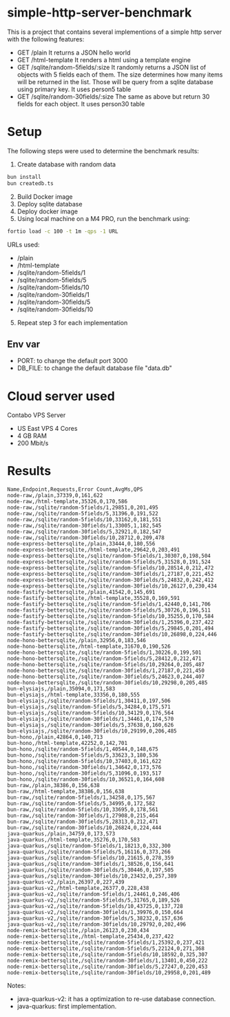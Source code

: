 # simple-http-server-benchmark
This is a project that contains several implementions of a simple http server with the following features:

- GET /plain
It returns a JSON hello world
- GET /html-template
It renders a html using a template engine
- GET /sqlite/random-5fields/:size
It randomly returns a JSON list of objects with 5 fields each of them. The size determines how many items will be returned in the list. Those will be query from a sqlite database using primary key. It uses person5 table
- GET /sqlite/random-30fields/:size
The same as above but return 30 fields for each object. It uses person30 table

# Setup
The following steps were used to determine the benchmark results:

1. Create database with random data
```sh
bun install
bun createdb.ts
```
2. Build Docker image
3. Deploy sqlite database
3. Deploy docker image
4. Using local machine on a M4 PRO, run the benchmark using:

```sh
fortio load -c 100 -t 1m -qps -1 URL
```
URLs used:
- /plain
- /html-template
- /sqlite/random-5fields/1
- /sqlite/random-5fields/5
- /sqlite/random-5fields/10
- /sqlite/random-30fields/1
- /sqlite/random-30fields/5
- /sqlite/random-30fields/10
5. Repeat step 3 for each implementation

## Env var
- PORT: to change the default port 3000
- DB_FILE: to change the default database file "data.db"

# Cloud server used
Contabo VPS Server 
- US East VPS 4 Cores
- 4 GB RAM
- 200 Mbit/s

# Results

```csv
Name,Endpoint,Requests,Error Count,AvgMs,QPS
node-raw,/plain,37339,0,161,622
node-raw,/html-template,35326,0,170,586
node-raw,/sqlite/random-5fields/1,29851,0,201,495
node-raw,/sqlite/random-5fields/5,31396,0,191,522
node-raw,/sqlite/random-5fields/10,33162,0,181,551
node-raw,/sqlite/random-30fields/1,33005,1,182,545
node-raw,/sqlite/random-30fields/5,32921,0,182,547
node-raw,/sqlite/random-30fields/10,28712,0,209,478
node-express-bettersqlite,/plain,33444,0,180,556
node-express-bettersqlite,/html-template,29642,0,203,491
node-express-bettersqlite,/sqlite/random-5fields/1,30307,0,198,504
node-express-bettersqlite,/sqlite/random-5fields/5,31528,0,191,524
node-express-bettersqlite,/sqlite/random-5fields/10,28514,0,212,472
node-express-bettersqlite,/sqlite/random-30fields/1,27187,0,221,452
node-express-bettersqlite,/sqlite/random-30fields/5,24832,0,242,412
node-express-bettersqlite,/sqlite/random-30fields/10,26127,0,230,434
node-fastify-bettersqlite,/plain,41542,0,145,691
node-fastify-bettersqlite,/html-template,35528,0,169,591
node-fastify-bettersqlite,/sqlite/random-5fields/1,42440,0,141,706
node-fastify-bettersqlite,/sqlite/random-5fields/5,30726,0,196,511
node-fastify-bettersqlite,/sqlite/random-5fields/10,35255,0,170,584
node-fastify-bettersqlite,/sqlite/random-30fields/1,25396,0,237,422
node-fastify-bettersqlite,/sqlite/random-30fields/5,29845,0,201,494
node-fastify-bettersqlite,/sqlite/random-30fields/10,26898,0,224,446
node-hono-bettersqlite,/plain,32956,0,183,546
node-hono-bettersqlite,/html-template,31670,0,190,526
node-hono-bettersqlite,/sqlite/random-5fields/1,30226,0,199,501
node-hono-bettersqlite,/sqlite/random-5fields/5,28412,0,212,471
node-hono-bettersqlite,/sqlite/random-5fields/10,29264,0,205,487
node-hono-bettersqlite,/sqlite/random-30fields/1,27187,0,221,450
node-hono-bettersqlite,/sqlite/random-30fields/5,24623,0,244,407
node-hono-bettersqlite,/sqlite/random-30fields/10,29298,0,205,485
bun-elysiajs,/plain,35094,0,171,583
bun-elysiajs,/html-template,33356,0,180,555
bun-elysiajs,/sqlite/random-5fields/1,30411,0,197,506
bun-elysiajs,/sqlite/random-5fields/5,34284,0,175,571
bun-elysiajs,/sqlite/random-5fields/10,34129,0,176,564
bun-elysiajs,/sqlite/random-30fields/1,34461,0,174,570
bun-elysiajs,/sqlite/random-30fields/5,37638,0,160,626
bun-elysiajs,/sqlite/random-30fields/10,29199,0,206,485
bun-hono,/plain,42864,0,140,713
bun-hono,/html-template,42252,0,142,701
bun-hono,/sqlite/random-5fields/1,40544,0,148,675
bun-hono,/sqlite/random-5fields/5,33623,3,180,536
bun-hono,/sqlite/random-5fields/10,37403,0,161,622
bun-hono,/sqlite/random-30fields/1,34642,0,173,576
bun-hono,/sqlite/random-30fields/5,31096,0,193,517
bun-hono,/sqlite/random-30fields/10,36521,0,164,608
bun-raw,/plain,38386,0,156,638
bun-raw,/html-template,38386,0,156,638
bun-raw,/sqlite/random-5fields/1,34258,0,175,567
bun-raw,/sqlite/random-5fields/5,34995,0,172,582
bun-raw,/sqlite/random-5fields/10,33695,0,178,561
bun-raw,/sqlite/random-30fields/1,27908,0,215,464
bun-raw,/sqlite/random-30fields/5,28313,0,212,471
bun-raw,/sqlite/random-30fields/10,26824,0,224,444
java-quarkus,/plain,34759,0,173,573
java-quarkus,/html-template,35276,0,170,583
java-quarkus,/sqlite/random-5fields/1,18213,0,332,300
java-quarkus,/sqlite/random-5fields/5,16116,0,373,266
java-quarkus,/sqlite/random-5fields/10,21615,0,278,359
java-quarkus,/sqlite/random-30fields/1,38526,0,156,641
java-quarkus,/sqlite/random-30fields/5,30446,0,197,505
java-quarkus,/sqlite/random-30fields/10,23432,0,257,389
java-quarkus-v2,/plain,26397,0,227,439
java-quarkus-v2,/html-template,26377,0,228,438
java-quarkus-v2,/sqlite/random-5fields/1,24461,0,246,406
java-quarkus-v2,/sqlite/random-5fields/5,31765,0,189,526
java-quarkus-v2,/sqlite/random-5fields/10,43725,0,137,728
java-quarkus-v2,/sqlite/random-30fields/1,39976,0,150,664
java-quarkus-v2,/sqlite/random-30fields/5,38232,0,157,636
java-quarkus-v2,/sqlite/random-30fields/10,29792,0,202,496
node-remix-bettersqlite,/plain,26123,0,230,434
node-remix-bettersqlite,/html-template,25434,0,237,422
node-remix-bettersqlite,/sqlite/random-5fields/1,25392,0,237,421
node-remix-bettersqlite,/sqlite/random-5fields/5,22124,0,271,368
node-remix-bettersqlite,/sqlite/random-5fields/10,18592,0,325,307
node-remix-bettersqlite,/sqlite/random-30fields/1,13401,0,450,222
node-remix-bettersqlite,/sqlite/random-30fields/5,27247,0,220,453
node-remix-bettersqlite,/sqlite/random-30fields/10,29958,0,201,489
```

Notes:
- java-quarkus-v2: it has a optimization to re-use database connection.
- java-quarkus: first implementation. 